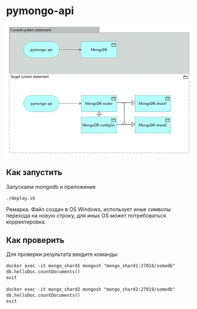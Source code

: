 # pymongo-api

![Image1](schema.jpg)

## Как запустить

Запускаем mongodb и приложение

```shell
./deploy.sh
```
Ремарка. Файл создан в OS Windows, использует иные символы перехода на новую строку, для иных OS может потребоваться корректировка.

## Как проверить

Для проверки результата введите команды:
```shell
docker exec -it mongo_shard1 mongosh "mongo_shard1:27018/somedb"
db.helloDoc.countDocuments()
exit

docker exec -it mongo_shard2 mongosh "mongo_shard2:27019/somedb"
db.helloDoc.countDocuments()
exit
```